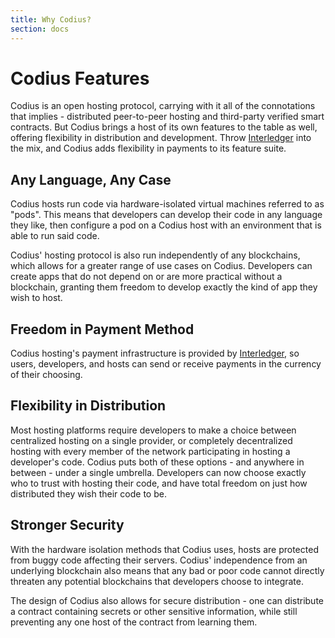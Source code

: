 ```yaml
---
title: Why Codius?
section: docs
---
```


# Codius Features
Codius is an open hosting protocol, carrying with it all of the connotations that implies - distributed peer-to-peer hosting and third-party verified smart contracts. But Codius brings a host of its own features to the table as well, offering flexibility in distribution and development. Throw [Interledger](https://interledger.org) into the mix, and Codius adds flexibility in payments to its feature suite.

## Any Language, Any Case
Codius hosts run code via hardware-isolated virtual machines referred to as "pods". This means that developers can develop their code in any language they like, then configure a pod on a Codius host with an environment that is able to run said code.

Codius' hosting protocol is also run independently of any blockchains, which allows for a greater range of use cases on Codius. Developers can create apps that do not depend on or are more practical without a blockchain, granting them freedom to develop exactly the kind of app they wish to host.

## Freedom in Payment Method
Codius hosting's payment infrastructure is provided by [Interledger](https://interledger.org), so users, developers, and hosts can send or receive payments in the currency of their choosing.

## Flexibility in Distribution
Most hosting platforms require developers to make a choice between centralized hosting on a single provider, or completely decentralized hosting with every member of the network participating in hosting a developer's code. Codius puts both of these options - and anywhere in between - under a single umbrella. Developers can now choose exactly who to trust with hosting their code, and have total freedom on just how distributed they wish their code to be.

## Stronger Security
With the hardware isolation methods that Codius uses, hosts are protected from buggy code affecting their servers. Codius' independence from an underlying blockchain also means that any bad or poor code cannot directly threaten any potential blockchains that developers choose to integrate.

The design of Codius also allows for secure distribution - one can distribute a contract containing secrets or other sensitive information, while still preventing any one host of the contract from learning them.